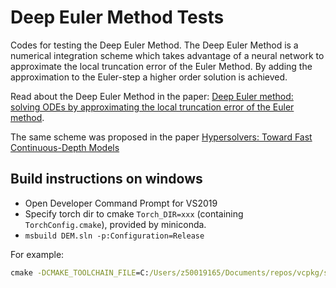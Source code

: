 # Deep Euler Method Tests
Codes for testing the Deep Euler Method. The Deep Euler Method is a numerical integration scheme
which takes advantage of a neural network to approximate the local truncation error of the Euler Method.
By adding the approximation to the Euler-step a higher order solution is achieved.

Read about the Deep Euler Method in the paper:
[Deep Euler method: solving ODEs by approximating the local truncation error of the Euler method](https://arxiv.org/abs/2003.09573).

The same scheme was proposed in the paper [Hypersolvers: Toward Fast Continuous-Depth Models](https://papers.nips.cc/paper/2020/hash/f1686b4badcf28d33ed632036c7ab0b8-Abstract.html)

## Build instructions on windows
* Open Developer Command Prompt for VS2019
* Specify torch dir to cmake `Torch_DIR=xxx` (containing `TorchConfig.cmake`), provided by miniconda.
* `msbuild DEM.sln -p:Configuration=Release`

For example:

```cmd
cmake -DCMAKE_TOOLCHAIN_FILE=C:/Users/z50019165/Documents/repos/vcpkg/scripts/buildsystems/vcpkg.cmake -DTorch_DIR=C:\Users\z50019165\Miniconda3\envs\spinningup\Lib\site-packages\torch\share\cmake\Torch\ ..
```